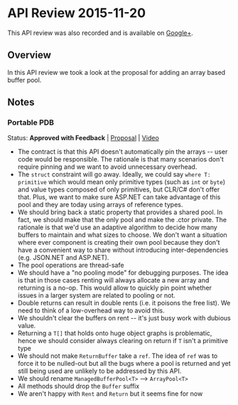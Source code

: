 # API Review 2015-11-20

This API review was also recorded and is available on [Google+](https://plus.google.com/events/c1lurs510abbeeeqln1bm7nshj8).

## Overview

In this API review we took a look at the proposal for adding an array based
buffer pool.

## Notes

### Portable PDB

Status: **Approved with Feedback** |
[Proposal](https://github.com/dotnet/corefx/issues/4547) |
[Video](https://plus.google.com/events/c1lurs510abbeeeqln1bm7nshj8)

* The contract is that this API doesn't automatically pin the arrays -- user
  code would be responsible. The rationale is that many scenarios don't require
  pinning and we want to avoid unnecessary overhead.
* The `struct` constraint will go away. Ideally, we could say `where T: primitive`
  which would mean only primitive types (such as `int` or `byte`) and value
  types composed of only primitives, but CLR/C# don't offer that. Plus, we want
  to make sure ASP.NET can take advantage of this pool and they are today using
  arrays of reference types.
* We should bring back a static property that provides a shared pool. In fact,
  we should make that the only pool and make the .ctor private. The rationale
  is that we'd use an adaptive algorithm to decide how many buffers to maintain
  and what sizes to choose. We don't want a situation where ever component is
  creating their own pool because they don't have a convenient way to share
  without introducing inter-dependencies (e.g. JSON.NET and ASP.NET).
* The pool operations are thread-safe
* We should have a "no pooling mode" for debugging purposes. The idea is that
  in those cases renting will always allocate a new array and returning is a
  no-op. This would allow to quickly pin point whether issues in a larger system
  are related to pooling or not.
* Double returns can result in double rents (i.e. it poisons the free list). We
  need to think of a low-overhead way to avoid this.
* We shouldn't clear the buffers on rent -- it's just busy work with dubious
  value.
* Returning a `T[]` that holds onto huge object graphs is problematic, hence we
  should consider always clearing on return if `T` isn't a primitive type
* We should not make `ReturnBuffer` take a `ref`. The idea of `ref` was to
  force it to be nulled-out but all the bugs where a pool is returned and yet
  still being used are unlikely to be addressed by this API.
* We should rename `ManagedBufferPool<T>` --> `ArrayPool<T>`
* All methods should drop the `Buffer` suffix
* We aren't happy with `Rent` and `Return` but it seems fine for now